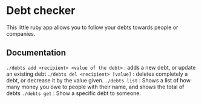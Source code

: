 # Debt checker

This little ruby app allows you to follow your debts towards people or companies.

## Documentation

`./debts add <recipient> <value of the debt>` : adds a new debt, or update an existing debt
`./debts del <recipient> [value]` : deletes completely a debt, or decrease it by the value given.
`./debts list` : Shows a list of how many money you owe to people with their name, and shows the total of debts
`./debts get` : Show a specific debt to someone.
